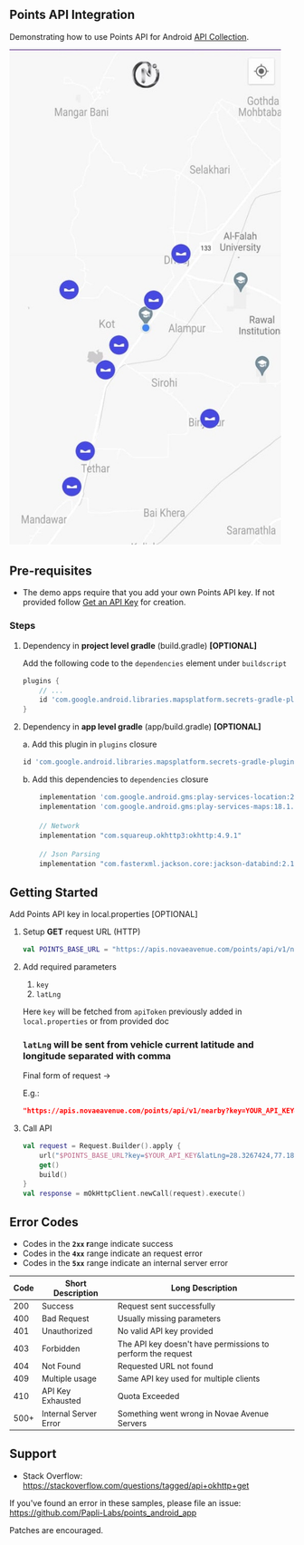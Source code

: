 Points API Integration
---------------

Demonstrating how to use Points API for Android [API Collection](https://documenter.getpostman.com/view/11731303/2s8YKGj1vx).

<img src="demo_points.jpeg" width="480" />

Pre-requisites
--------------

* The demo apps require that you add your own Points API key. If not provided follow [Get an API Key](https://auth.novaeavenue.com/signin) for creation.


### Steps
1. Dependency in **project level gradle** (build.gradle) **[OPTIONAL]**

    Add the following code to the `dependencies` element under `buildscript`
    
    
    ```groovy
    plugins {
        // ...
        id 'com.google.android.libraries.mapsplatform.secrets-gradle-plugin' version '2.0.1' apply false
    }
    ```
    
2. Dependency in **app level gradle** (app/build.gradle) **[OPTIONAL]**

    a. Add this plugin in `plugins` closure
    
    ```groovy
    id 'com.google.android.libraries.mapsplatform.secrets-gradle-plugin'
    ```
    
    b. Add this dependencies to `dependencies` closure
    
    ```groovy
        implementation 'com.google.android.gms:play-services-location:21.0.0'
        implementation 'com.google.android.gms:play-services-maps:18.1.0'
    
        // Network
        implementation "com.squareup.okhttp3:okhttp:4.9.1"
    
        // Json Parsing
        implementation "com.fasterxml.jackson.core:jackson-databind:2.13.3"
    ```

Getting Started
---------------

Add Points API key in local.properties [OPTIONAL]
1. Setup **GET** request URL (HTTP)
    
    ```kotlin
    val POINTS_BASE_URL = "https://apis.novaeavenue.com/points/api/v1/nearby"
    ```
    
2. Add required parameters
    1. `key`
    2. `latLng`
    
    Here `key` will be fetched from `apiToken` previously added in `local.properties` or from provided doc
    
    ### `latLng` will be sent from vehicle current latitude and longitude separated with comma 
    
    Final form of request →
    
    E.g.:
    
    ```json
    "https://apis.novaeavenue.com/points/api/v1/nearby?key=YOUR_API_KEY&latLng=28.3267424,77.1866192"
    ```
    
3. Call API
    
    ```kotlin
    val request = Request.Builder().apply {
    	url("$POINTS_BASE_URL?key=$YOUR_API_KEY&latLng=28.3267424,77.1866192")
    	get()
    	build()
    }
    val response = mOkHttpClient.newCall(request).execute()
    ```


Error Codes
---------------
  - Codes in the **`2xx` r**ange indicate success
  - Codes in the **`4xx`** range indicate an request error
  - Codes in the **`5xx`** range indicate an internal server error

  | Code | Short Description | Long Description |
  | --- | --- | --- |
  | 200 | Success | Request sent successfully |
  | 400 | Bad Request | Usually missing parameters |
  | 401 | Unauthorized | No valid API key provided |
  | 403 | Forbidden | The API key doesn't have permissions to perform the request |
  | 404 | Not Found | Requested URL not found  |
  | 409 | Multiple usage | Same API key used for multiple clients |
  | 410 | API Key Exhausted | Quota Exceeded  |
  | 500+ | Internal Server Error | Something went wrong in Novae Avenue Servers |


Support
-------

- Stack Overflow: https://stackoverflow.com/questions/tagged/api+okhttp+get

If you've found an error in these samples, please file an issue:
https://github.com/Papli-Labs/points_android_app

Patches are encouraged.
